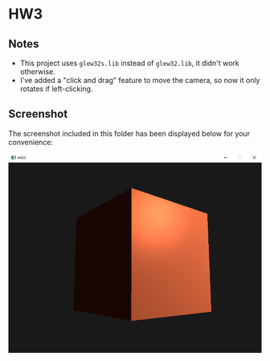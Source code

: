 # HW3

## Notes

* This project uses `glew32s.lib` instead of `glew32.lib`, it didn't work otherwise.
* I've added a "click and drag" feature to move the camera, so now it only rotates if left-clicking.

## Screenshot

The screenshot included in this folder has been displayed below for your convenience:

![A Phong-shaded cube](screenshot.png)
